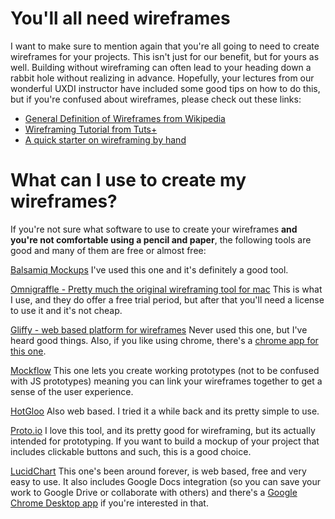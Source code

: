 # You'll all need wireframes

I want to make sure to mention again that you're all going to need to create wireframes for your projects. This isn't just for our benefit, but for yours as well. Building without wireframing can often lead to your heading down a rabbit hole without realizing in advance. Hopefully, your lectures from our wonderful UXDI instructor have included some good tips on how to do this, but if you're confused about wireframes, please check out these links:

  - [General Definition of Wireframes from Wikipedia](http://en.wikipedia.org/wiki/Website_wireframe)
  - [Wireframing Tutorial from Tuts+](http://webdesign.tutsplus.com/articles/a-beginners-guide-to-wireframing--webdesign-7399)
  - [A quick starter on wireframing by hand](http://webdesign.about.com/od/webdesign/qt/website-wireframes.htm)
  

# What can I use to create my wireframes?

If you're not sure what software to use to create your wireframes **and you're not comfortable using a pencil and paper**, the following tools are good and many of them are free or almost free:

[Balsamiq Mockups](http://www.balsamiq.com/products/mockups)
I've used this one and it's definitely a good tool.

[Omnigraffle - Pretty much the original wireframing tool for mac](http://www.omnigroup.com/)
This is what I use, and they do offer a free trial period, but after that you'll need a license to use it and it's not cheap.

[Gliffy - web based platform for wireframes](http://www.gliffy.com/)
Never used this one, but I've heard good things. Also, if you like using chrome, there's a [chrome app for this one](https://chrome.google.com/webstore/detail/gliffy-diagrams/bhmicilclplefnflapjmnngmkkkkpfad?hl=en-US&utm_source=chrome-ntp-launcher).

[Mockflow](http://www.mockflow.com/)
This one lets you create working prototypes (not to be confused with JS prototypes) meaning you can link your wireframes together to get a sense of the user experience.

[HotGloo](http://www.hotgloo.com/)
Also web based. I tried it a while back and its pretty simple to use.

[Proto.io](http://proto.io/)
I love this tool, and its pretty good for wireframing, but its actually intended for prototyping. If you want to build a mockup of your project that includes clickable buttons and such, this is a good choice.

[LucidChart](https://www.lucidchart.com)
This one's been around forever, is web based, free and very easy to use. It also includes Google Docs integration (so you can save your work to Google Drive or collaborate with others) and there's a [Google Chrome Desktop app](https://chrome.google.com/webstore/detail/lucidchart-diagrams-deskt/djejicklhojeokkfmdelnempiecmdomj?hl=en-US&utm_source=chrome-ntp-launcher) if you're interested in that.


